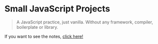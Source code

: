 # Small JavaScript Projects

> A JavaScript practice, just vanilla. Without any framework, compiler, boilerplate or library.

If you want to see the notes, [click here!](https://github.com/Zondazx/small-js-projects/blob/master/NOTES.md)